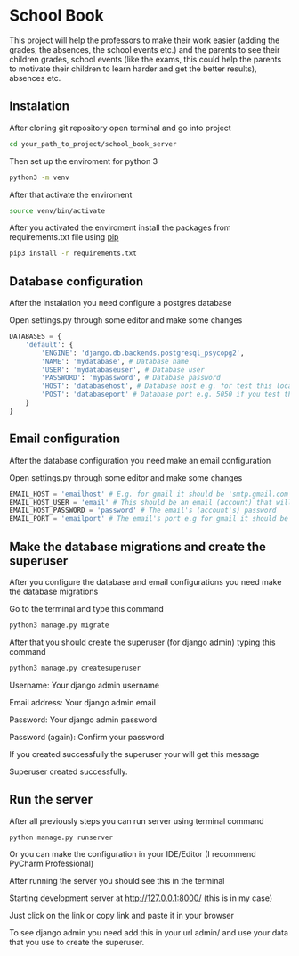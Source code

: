 # School Book
This project will help the professors to make their work easier (adding the grades, the absences, the school events etc.)
and the parents to see their children grades, school events (like the exams, this could help the parents to motivate
their children to learn harder and get the better results), absences etc.

## Instalation
After cloning git repository open terminal and go into project
```bash
cd your_path_to_project/school_book_server
```

Then set up the enviroment for python 3
```bash
python3 -m venv
```

After that activate the enviroment
```bash
source venv/bin/activate
```

After you activated the enviroment install the packages from requirements.txt file using [pip](https://pip.pypa.io/en/stable/)
```bash
pip3 install -r requirements.txt
```

## Database configuration
After the instalation you need configure a postgres database

Open settings.py through some editor and make some changes
```python
DATABASES = {
    'default': {
        'ENGINE': 'django.db.backends.postgresql_psycopg2',
        'NAME': 'mydatabase', # Database name
        'USER': 'mydatabaseuser', # Database user
        'PASSWORD': 'mypassword', # Database password
        'HOST': 'databasehost', # Database host e.g. for test this local you use 'localhost'
        'POST': 'databaseport' # Database port e.g. 5050 if you test this local you don't need port it could be empty ''
    }
}
```

## Email configuration
After the database configuration you need make an email configuration

Open settings.py through some editor and make some changes
```python
EMAIL_HOST = 'emailhost' # E.g. for gmail it should be 'smtp.gmail.com', for the other domains you should find the host on google.
EMAIL_HOST_USER = 'email' # This should be an email (account) that will send the emails to the users
EMAIL_HOST_PASSWORD = 'password' # The email's (account's) password
EMAIL_PORT = 'emailport' # The email's port e.g for gmail it should be '587', for the other domains you should find the ports on google.
```

## Make the database migrations and create the superuser
After you configure the database and email configurations you need make the database migrations

Go to the terminal and type this command
```bash
python3 manage.py migrate
```

After that you should create the superuser (for django admin) typing this command
```bash
python3 manage.py createsuperuser
```
Username: Your django admin username

Email address: Your django admin email

Password: Your django admin password

Password (again): Confirm your password

If you created successfully the superuser your will get this message

Superuser created successfully.

## Run the server
After all previously steps you can run server using terminal command
```bash
python manage.py runserver
```

Or you can make the configuration in your IDE/Editor (I recommend PyCharm Professional)

After running the server you should see this in the terminal

Starting development server at http://127.0.0.1:8000/ (this is in my case)

Just click on the link or copy link and paste it in your browser

To see django admin you need add this in your url admin/ and use your data that you use to create the superuser.

